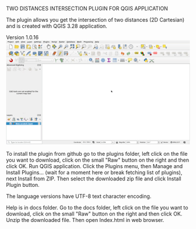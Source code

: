 
TWO DISTANCES INTERSECTION PLUGIN FOR QGIS APPLICATION


The plugin allows you get the intersection of two distances (2D Cartesian) and is created with QGIS 3.28 application.

Version 1.0.16
![First look](firstLook.gif)

To install the plugin from github go to the plugins folder, left click on the file you want to download, click on the small "Raw" button on the right and then click OK. Run QGIS application. Click the Plugins menu, then Manage and Install Plugins... (wait for a moment here or break fetching list of plugins), next Install from ZIP. Then select the downloaded zip file and click Install Plugin button.

The language versions have UTF-8 text character encoding.

Help is in docs folder. Go to the docs folder, left click on the file you want to download, click on the small "Raw" button on the right and then click OK. Unzip the downloaded file. Then open Index.html in web browser.
